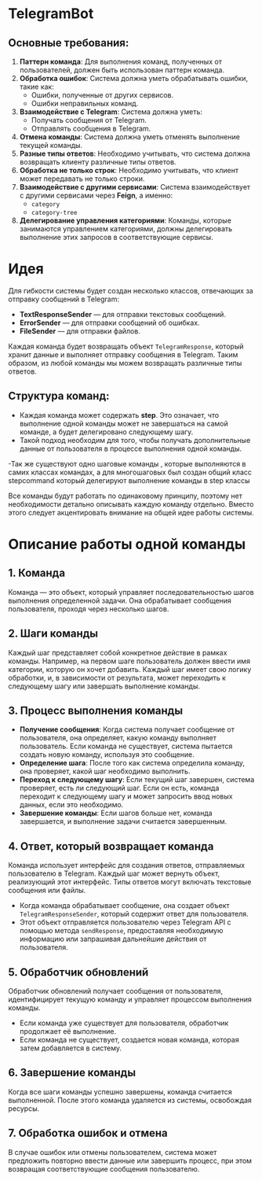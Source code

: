 # TelegramBot

## Основные требования:

1. **Паттерн команда**: Для выполнения команд, полученных от пользователей, должен быть использован паттерн команда.
2. **Обработка ошибок**: Система должна уметь обрабатывать ошибки, такие как:
    - Ошибки, полученные от других сервисов.
    - Ошибки неправильных команд.
3. **Взаимодействие с Telegram**: Система должна уметь:
    - Получать сообщения от Telegram.
    - Отправлять сообщения в Telegram.
4. **Отмена команды**: Система должна уметь отменять выполнение текущей команды.
5. **Разные типы ответов**: Необходимо учитывать, что система должна возвращать клиенту различные типы ответов.
6. **Обработка не только строк**: Необходимо учитывать, что клиент может передавать не только строки.
7. **Взаимодействие с другими сервисами**: Система взаимодействует с другими сервисами через **Feign**, а именно:
    - `category`
    - `category-tree`
8. **Делегирование управления категориями**: Команды, которые занимаются управлением категориями, должны делегировать выполнение этих запросов в соответствующие сервисы.


# Идея

Для гибкости системы будет создан несколько классов, отвечающих за отправку сообщений в Telegram:

- **TextResponseSender** — для отправки текстовых сообщений.
- **ErrorSender** — для отправки сообщений об ошибках.
- **FileSender** — для отправки файлов.

Каждая команда будет возвращать объект `TelegramResponse`, который хранит данные и выполняет отправку сообщения в Telegram. Таким образом, из любой команды мы можем возвращать различные типы ответов.

## Структура команд:

- Каждая команда может содержать **step**. Это означает, что выполнение одной команды может не завершаться на самой команде, а будет делегировано следующему шагу.
- Такой подход необходим для того, чтобы получать дополнительные данные от пользователя в процессе выполнения одной команды.

-Так же существуют одно шаговые команды , которые выполняются в самих классах командах, а для многошаговых был создан общий класс stepcommand который делегируют выполнение команды в step классы

Все команды будут работать по одинаковому принципу, поэтому нет необходимости детально описывать каждую команду отдельно. Вместо этого следует акцентировать внимание на общей идее работы системы.


# Описание работы одной команды

## 1. Команда
Команда — это объект, который управляет последовательностью шагов выполнения определенной задачи. Она обрабатывает сообщения пользователя, проходя через несколько шагов.

## 2. Шаги команды
Каждый шаг представляет собой конкретное действие в рамках команды. Например, на первом шаге пользователь должен ввести имя категории, которую он хочет добавить. Каждый шаг имеет свою логику обработки, и, в зависимости от результата, может переходить к следующему шагу или завершать выполнение команды.

## 3. Процесс выполнения команды
- **Получение сообщения**: Когда система получает сообщение от пользователя, она определяет, какую команду выполняет пользователь. Если команда не существует, система пытается создать новую команду, используя это сообщение.
- **Определение шага**: После того как система определила команду, она проверяет, какой шаг необходимо выполнить.
- **Переход к следующему шагу**: Если текущий шаг завершен, система проверяет, есть ли следующий шаг. Если он есть, команда переходит к следующему шагу и может запросить ввод новых данных, если это необходимо.
- **Завершение команды**: Если шагов больше нет, команда завершается, и выполнение задачи считается завершенным.

## 4. Ответ, который возвращает команда
Команда использует интерфейс для создания ответов, отправляемых пользователю в Telegram. Каждый шаг может вернуть объект, реализующий этот интерфейс. Типы ответов могут включать текстовые сообщения или файлы.

- Когда команда обрабатывает сообщение, она создает объект `TelegramResponseSender`, который содержит ответ для пользователя.
- Этот объект отправляется пользователю через Telegram API с помощью метода `sendResponse`, предоставляя необходимую информацию или запрашивая дальнейшие действия от пользователя.

## 5. Обработчик обновлений
Обработчик обновлений получает сообщения от пользователя, идентифицирует текущую команду и управляет процессом выполнения команды.

- Если команда уже существует для пользователя, обработчик продолжает её выполнение.
- Если команда не существует, создается новая команда, которая затем добавляется в систему.

## 6. Завершение команды
Когда все шаги команды успешно завершены, команда считается выполненной. После этого команда удаляется из системы, освобождая ресурсы.

## 7. Обработка ошибок и отмена
В случае ошибок или отмены пользователем, система может предложить повторно ввести данные или завершить процесс, при этом возвращая соответствующие сообщения пользователю.
